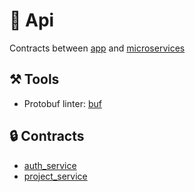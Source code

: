 # 🧿 Api
Contracts between [app](../app) and [microservices](../microservices)

## ⚒️ Tools
- Protobuf linter: [buf](https://buf.build/docs/introduction) 

## 🔒 Contracts
- [auth_service](auth_service)
- [project_service](project_service)

